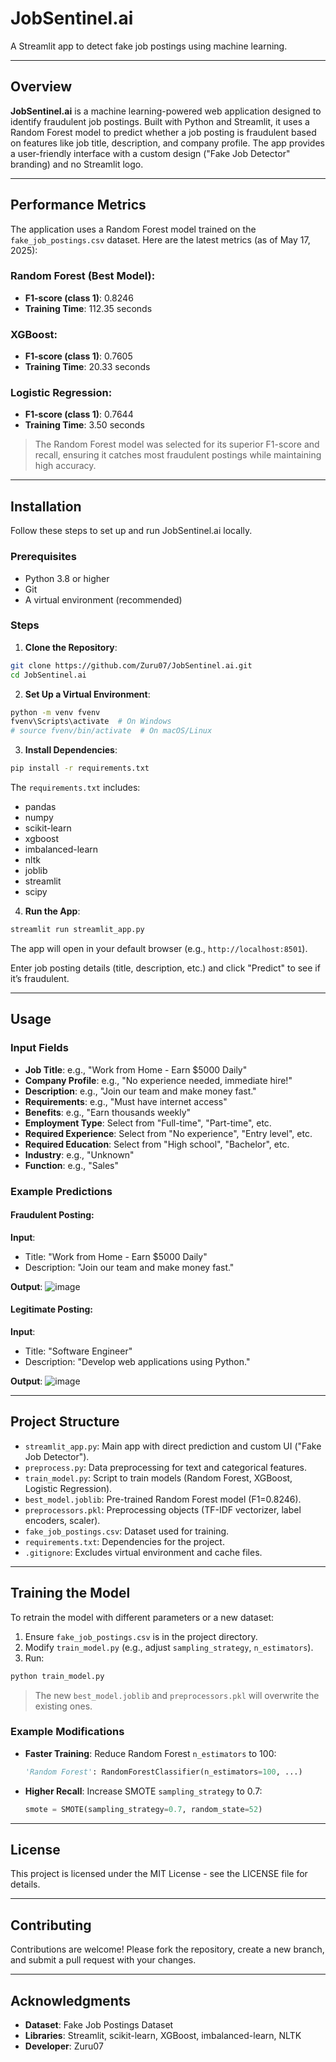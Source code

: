 # JobSentinel.ai

A Streamlit app to detect fake job postings using machine learning.

---

## Overview

**JobSentinel.ai** is a machine learning-powered web application designed to identify fraudulent job postings. Built with Python and Streamlit, it uses a Random Forest model to predict whether a job posting is fraudulent based on features like job title, description, and company profile. The app provides a user-friendly interface with a custom design ("Fake Job Detector" branding) and no Streamlit logo.


---

## Performance Metrics

The application uses a Random Forest model trained on the `fake_job_postings.csv` dataset. Here are the latest metrics (as of May 17, 2025):

### Random Forest (Best Model):

- **F1-score (class 1)**: 0.8246
- **Training Time**: 112.35 seconds

### XGBoost:

- **F1-score (class 1)**: 0.7605
- **Training Time**: 20.33 seconds

### Logistic Regression:

- **F1-score (class 1)**: 0.7644
- **Training Time**: 3.50 seconds

> The Random Forest model was selected for its superior F1-score and recall, ensuring it catches most fraudulent postings while maintaining high accuracy.

---

## Installation

Follow these steps to set up and run JobSentinel.ai locally.

### Prerequisites

- Python 3.8 or higher
- Git
- A virtual environment (recommended)

### Steps

1. **Clone the Repository**:

```bash
git clone https://github.com/Zuru07/JobSentinel.ai.git
cd JobSentinel.ai
```

2. **Set Up a Virtual Environment**:

```bash
python -m venv fvenv
fvenv\Scripts\activate  # On Windows
# source fvenv/bin/activate  # On macOS/Linux
```

3. **Install Dependencies**:

```bash
pip install -r requirements.txt
```

The `requirements.txt` includes:

- pandas
- numpy
- scikit-learn
- xgboost
- imbalanced-learn
- nltk
- joblib
- streamlit
- scipy

4. **Run the App**:

```bash
streamlit run streamlit_app.py
```

The app will open in your default browser (e.g., `http://localhost:8501`).

Enter job posting details (title, description, etc.) and click "Predict" to see if it’s fraudulent.

---

## Usage

### Input Fields

- **Job Title**: e.g., "Work from Home - Earn $5000 Daily"
- **Company Profile**: e.g., "No experience needed, immediate hire!"
- **Description**: e.g., "Join our team and make money fast."
- **Requirements**: e.g., "Must have internet access"
- **Benefits**: e.g., "Earn thousands weekly"
- **Employment Type**: Select from "Full-time", "Part-time", etc.
- **Required Experience**: Select from "No experience", "Entry level", etc.
- **Required Education**: Select from "High school", "Bachelor", etc.
- **Industry**: e.g., "Unknown"
- **Function**: e.g., "Sales"

### Example Predictions

#### Fraudulent Posting:

**Input**:
- Title: "Work from Home - Earn $5000 Daily"
- Description: "Join our team and make money fast."

**Output**:
![image](https://github.com/user-attachments/assets/a32a9020-6089-4e8d-8b47-bbe3375334b8)

#### Legitimate Posting:

**Input**:
- Title: "Software Engineer"
- Description: "Develop web applications using Python."

**Output**:
![image](https://github.com/user-attachments/assets/79900a71-7b9d-417b-9b14-05c3d4afb90c)

---

## Project Structure

- `streamlit_app.py`: Main app with direct prediction and custom UI ("Fake Job Detector").
- `preprocess.py`: Data preprocessing for text and categorical features.
- `train_model.py`: Script to train models (Random Forest, XGBoost, Logistic Regression).
- `best_model.joblib`: Pre-trained Random Forest model (F1=0.8246).
- `preprocessors.pkl`: Preprocessing objects (TF-IDF vectorizer, label encoders, scaler).
- `fake_job_postings.csv`: Dataset used for training.
- `requirements.txt`: Dependencies for the project.
- `.gitignore`: Excludes virtual environment and cache files.

---

## Training the Model

To retrain the model with different parameters or a new dataset:

1. Ensure `fake_job_postings.csv` is in the project directory.
2. Modify `train_model.py` (e.g., adjust `sampling_strategy`, `n_estimators`).
3. Run:

```bash
python train_model.py
```

> The new `best_model.joblib` and `preprocessors.pkl` will overwrite the existing ones.

### Example Modifications

- **Faster Training**: Reduce Random Forest `n_estimators` to 100:
  ```python
  'Random Forest': RandomForestClassifier(n_estimators=100, ...)
  ```

- **Higher Recall**: Increase SMOTE `sampling_strategy` to 0.7:
  ```python
  smote = SMOTE(sampling_strategy=0.7, random_state=52)
  ```

---

## License

This project is licensed under the MIT License - see the LICENSE file for details.

---

## Contributing

Contributions are welcome! Please fork the repository, create a new branch, and submit a pull request with your changes.

---

## Acknowledgments

- **Dataset**: Fake Job Postings Dataset
- **Libraries**: Streamlit, scikit-learn, XGBoost, imbalanced-learn, NLTK
- **Developer**: Zuru07

